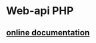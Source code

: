 # Web-api PHP

## [online documentation](https://documenter.getpostman.com/view/14045714/TVt2cPMo)

